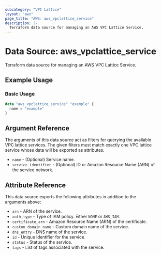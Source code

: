 ```yaml
---
subcategory: "VPC Lattice"
layout: "aws"
page_title: "AWS: aws_vpclattice_service"
description: |-
  Terraform data source for managing an AWS VPC Lattice Service.
---
```


# Data Source: aws_vpclattice_service

Terraform data source for managing an AWS VPC Lattice Service.

## Example Usage

### Basic Usage

```terraform
data "aws_vpclattice_service" "example" {
  name = "example"
}
```

## Argument Reference

The arguments of this data source act as filters for querying the available VPC lattice services.
The given filters must match exactly one VPC lattice service whose data will be exported as attributes.

* `name` - (Optional) Service name.
* `service_identifier` - (Optional) ID or Amazon Resource Name (ARN) of the service network.

## Attribute Reference

This data source exports the following attributes in addition to the arguments above:

* `arn` - ARN of the service.
* `auth_type` - Type of IAM policy. Either `NONE` or `AWS_IAM`.
* `certificate_arn` - Amazon Resource Name (ARN) of the certificate.
* `custom_domain_name` - Custom domain name of the service.
* `dns_entry` - DNS name of the service.
* `id` - Unique identifier for the service.
* `status` - Status of the service.
* `tags` - List of tags associated with the service.
